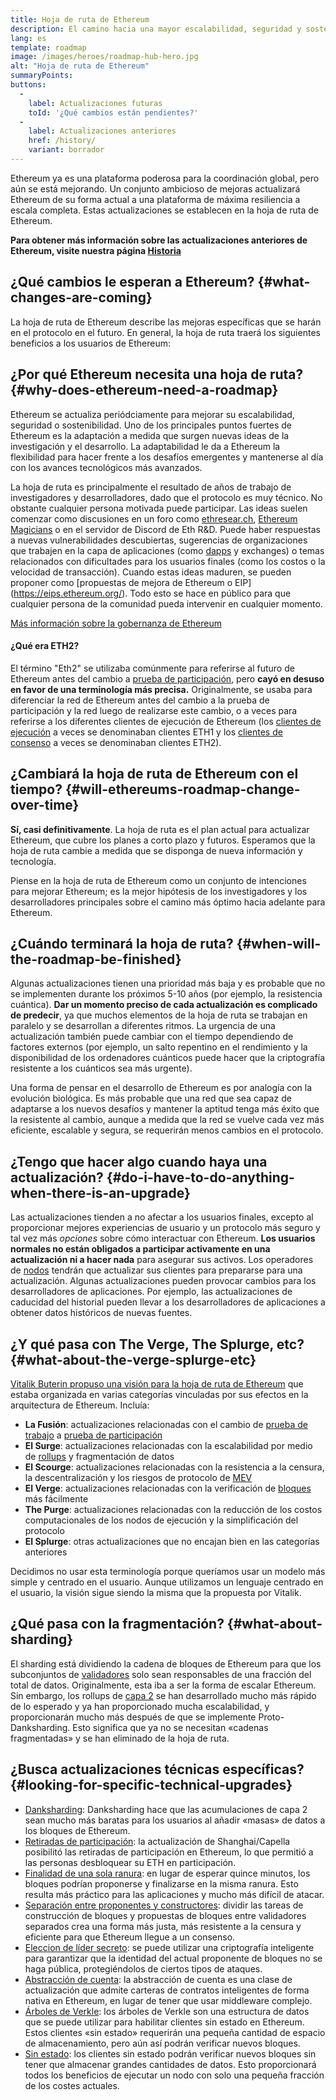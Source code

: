 ```yaml
---
title: Hoja de ruta de Ethereum
description: El camino hacia una mayor escalabilidad, seguridad y sostenibilidad para Ethereum.
lang: es
template: roadmap
image: /images/heroes/roadmap-hub-hero.jpg
alt: "Hoja de ruta de Ethereum"
summaryPoints:
buttons:
  - 
    label: Actualizaciones futuras
    toId: '¿Qué cambios están pendientes?'
  - 
    label: Actualizaciones anteriores
    href: /history/
    variant: borrador
---
```


Ethereum ya es una plataforma poderosa para la coordinación global, pero aún se está mejorando. Un conjunto ambicioso de mejoras actualizará Ethereum de su forma actual a una plataforma de máxima resiliencia a escala completa. Estas actualizaciones se establecen en la hoja de ruta de Ethereum.

**Para obtener más información sobre las actualizaciones anteriores de Ethereum, visite nuestra página [Historia](/history/)**

## ¿Qué cambios le esperan a Ethereum? {#what-changes-are-coming}

La hoja de ruta de Ethereum describe las mejoras específicas que se harán en el protocolo en el futuro. En general, la hoja de ruta traerá los siguientes beneficios a los usuarios de Ethereum:

<CardGrid>
  <RoadmapActionCard
    href="/roadmap/scaling"
    title="Transacciones más baratas"
    image="scaling"
    description="Rollups are too expensive and rely on centralized components, causing users to place too much trust in their operators. The roadmap includes fixes for both of these problems."
    buttonText="More on reducing fees"
  />
  <RoadmapActionCard
    href="/roadmap/security"
    title="Mayor seguridad"
    image="security"
    description="Ethereum is already very secure but it can be made even stronger, ready to withstand all kinds of attack far into the future."
    buttonText="More on security"
  />
  <RoadmapActionCard
    href="/roadmap/user-experience"
    title="Mejor experiencia de usuario"
    image="userExperience"
    description="More support for smart contract wallets and light-weight nodes will make using Ethereum simpler and safer."
    buttonText="More on user experience"
  />
  <RoadmapActionCard
    href="/roadmap/future-proofing"
    title="Futura prevención de errores"
    image="futureProofing"
    description="Ethereum researchers and developers are solving tomorrow's problems today, readying the network for future generations."
    buttonText="More on future proofing"
  />
</CardGrid>

## ¿Por qué Ethereum necesita una hoja de ruta? {#why-does-ethereum-need-a-roadmap}

Ethereum se actualiza periódciamente para mejorar su escalabilidad, seguridad o sostenibilidad. Uno de los principales puntos fuertes de Ethereum es la adaptación a medida que surgen nuevas ideas de la investigación y el desarrollo. La adaptabilidad le da a Ethereum la flexibilidad para hacer frente a los desafíos emergentes y mantenerse al día con los avances tecnológicos más avanzados.

<RoadmapImageContent title="Cómo se define la hoja de ruta">

La hoja de ruta es principalmente el resultado de años de trabajo de investigadores y desarrolladores, dado que el protocolo es muy técnico. No obstante cualquier persona motivada puede participar. Las ideas suelen comenzar como discusiones en un foro como [ethresear.ch](https://ethresear.ch/), [Ethereum Magicians](https://ethereum-magicians.org/) o en el servidor de Discord de Eth R&D. Puede haber respuestas a nuevas vulnerabilidades descubiertas, sugerencias de organizaciones que trabajen en la capa de aplicaciones (como [dapps](/glossary/#dapp) y exchanges) o temas relacionados con dificultades para los usuarios finales (como los costos o la velocidad de transacción). Cuando estas ideas maduren, se pueden proponer como [propuestas de mejora de Ethereum o EIP] (https://eips.ethereum.org/). Todo esto se hace en público para que cualquier persona de la comunidad pueda intervenir en cualquier momento.

[Más información sobre la gobernanza de Ethereum](/gobernanza/)

</RoadmapImageContent>

<InfoBanner mb={8}>
  <h4 style={{ marginTop: 0 }}>¿Qué era ETH2?</h4>

  <p>El término "Eth2" se utilizaba comúnmente para referirse al futuro de Ethereum antes del cambio a <a href="/glossary/#pos">prueba de participación</a>, pero <strong>cayó en desuso en favor de una terminología más precisa.</strong> Originalmente, se usaba para diferenciar la red de Ethereum antes del cambio a la prueba de participación y la red luego de realizarse este cambio, o a veces para referirse a los diferentes clientes de ejecución de Ethereum (los <a href="/glossary/#execution-client">clientes de ejecución</a> a veces se denominaban clientes ETH1 y los <a href="/glossary/#consensus-client">clientes de consenso</a> a veces se denominaban clientes ETH2).</p>

</InfoBanner>

## ¿Cambiará la hoja de ruta de Ethereum con el tiempo? {#will-ethereums-roadmap-change-over-time}

**Sí, casi definitivamente**. La hoja de ruta es el plan actual para actualizar Ethereum, que cubre los planes a corto plazo y futuros. Esperamos que la hoja de ruta cambie a medida que se disponga de nueva información y tecnología.

Piense en la hoja de ruta de Ethereum como un conjunto de intenciones para mejorar Ethereum; es la mejor hipótesis de los investigadores y los desarrolladores principales sobre el camino más óptimo hacia adelante para Ethereum.

## ¿Cuándo terminará la hoja de ruta? {#when-will-the-roadmap-be-finished}

Algunas actualizaciones tienen una prioridad más baja y es probable que no se implementen durante los próximos 5-10 años (por ejemplo, la resistencia cuántica). **Dar un momento preciso de cada actualización es complicado de predecir**, ya que muchos elementos de la hoja de ruta se trabajan en paralelo y se desarrollan a diferentes ritmos. La urgencia de una actualización también puede cambiar con el tiempo dependiendo de factores externos (por ejemplo, un salto repentino en el rendimiento y la disponibilidad de los ordenadores cuánticos puede hacer que la criptografía resistente a los cuánticos sea más urgente).

Una forma de pensar en el desarrollo de Ethereum es por analogía con la evolución biológica. Es más probable que una red que sea capaz de adaptarse a los nuevos desafíos y mantener la aptitud tenga más éxito que la resistente al cambio, aunque a medida que la red se vuelve cada vez más eficiente, escalable y segura, se requerirán menos cambios en el protocolo.

## ¿Tengo que hacer algo cuando haya una actualización? {#do-i-have-to-do-anything-when-there-is-an-upgrade}

Las actualizaciones tienden a no afectar a los usuarios finales, excepto al proporcionar mejores experiencias de usuario y un protocolo más seguro y tal vez más <i>opciones</i> sobre cómo interactuar con Ethereum. **Los usuarios normales no están obligados a participar activamente en una actualización ni a hacer nada** para asegurar sus activos. Los operadores de [nodos](/glossary/#node) tendrán que actualizar sus clientes para prepararse para una actualización. Algunas actualizaciones pueden provocar cambios para los desarrolladores de aplicaciones. Por ejemplo, las actualizaciones de caducidad del historial pueden llevar a los desarrolladores de aplicaciones a obtener datos históricos de nuevas fuentes.

## ¿Y qué pasa con The Verge, The Splurge, etc? {#what-about-the-verge-splurge-etc}

[Vitalik Buterin propuso una visión para la hoja de ruta de Ethereum](https://twitter.com/VitalikButerin/status/1741190491578810445) que estaba organizada en varias categorías vinculadas por sus efectos en la arquitectura de Ethereum. Incluía:

- **La Fusión**: actualizaciones relacionadas con el cambio de [prueba de trabajo](/glossary/#pow) a [prueba de participación](/glossary/#pos)
- **El Surge**: actualizaciones relacionadas con la escalabilidad por medio de [rollups](/glossary/#rollups) y fragmentación de datos
- **El Scourge**: actualizaciones relacionadas con la resistencia a la censura, la descentralización y los riesgos de protocolo de [MEV](/glossary/#mev)
- **El Verge**: actualizaciones relacionadas con la verificación de [bloques](/glossary/#block) más fácilmente
- **The Purge**: actualizaciones relacionadas con la reducción de los costos computacionales de los nodos de ejecución y la simplificación del protocolo
- **El Splurge**: otras actualizaciones que no encajan bien en las categorías anteriores

Decidimos no usar esta terminología porque queríamos usar un modelo más simple y centrado en el usuario. Aunque utilizamos un lenguaje centrado en el usuario, la visión sigue siendo la misma que la propuesta por Vitalik.

## ¿Qué pasa con la fragmentación? {#what-about-sharding}

El sharding está dividiendo la cadena de bloques de Ethereum para que los subconjuntos de [validadores](/glossary/#validator) solo sean responsables de una fracción del total de datos. Originalmente, esta iba a ser la forma de escalar Ethereum. Sin embargo, los rollups de [capa 2](/glossary/#layer-2) se han desarrollado mucho más rápido de lo esperado y ya han proporcionado mucha escalabilidad, y proporcionarán mucho más después de que se implemente Proto-Danksharding. Esto significa que ya no se necesitan «cadenas fragmentadas» y se han eliminado de la hoja de ruta.

## ¿Busca actualizaciones técnicas específicas? {#looking-for-specific-technical-upgrades}

- [Danksharding](/roadmap/danksharding): Danksharding hace que las acumulaciones de capa 2 sean mucho más baratas para los usuarios al añadir «masas» de datos a los bloques de Ethereum.
- [Retiradas de participación](/staking/withdrawals): la actualización de Shanghai/Capella posibilitó las retiradas de participación en Ethereum, lo que permitió a las personas desbloquear su ETH en participación.
- [Finalidad de una sola ranura](/roadmap/single-slot-finality): en lugar de esperar quince minutos, los bloques podrían proponerse y finalizarse en la misma ranura. Esto resulta más práctico para las aplicaciones y mucho más difícil de atacar.
- [Separación entre proponentes y constructores](/roadmap/pbs): dividir las tareas de construcción de bloques y propuestas de bloques entre validadores separados crea una forma más justa, más resistente a la censura y eficiente para que Ethereum llegue a un consenso.
- [Eleccion de líder secreto](/roadmap/secret-leader-election): se puede utilizar una criptografía inteligente para garantizar que la identidad del actual proponente de bloques no se haga pública, protegiéndolos de ciertos tipos de ataques.
- [Abstracción de cuenta](/roadmap/account-abstraction): la abstracción de cuenta es una clase de actualización que admite carteras de contratos inteligentes de forma nativa en Ethereum, en lugar de tener que usar middleware complejo.
- [Árboles de Verkle](/roadmap/verkle-trees): los árboles de Verkle son una estructura de datos que se puede utilizar para habilitar clientes sin estado en Ethereum. Estos clientes «sin estado» requerirán una pequeña cantidad de espacio de almacenamiento, pero aún así podrán verificar nuevos bloques.
- [Sin estado](/roadmap/statelessness): los clientes sin estado podrán verificar nuevos bloques sin tener que almacenar grandes cantidades de datos. Esto proporcionará todos los beneficios de ejecutar un nodo con solo una pequeña fracción de los costes actuales.
